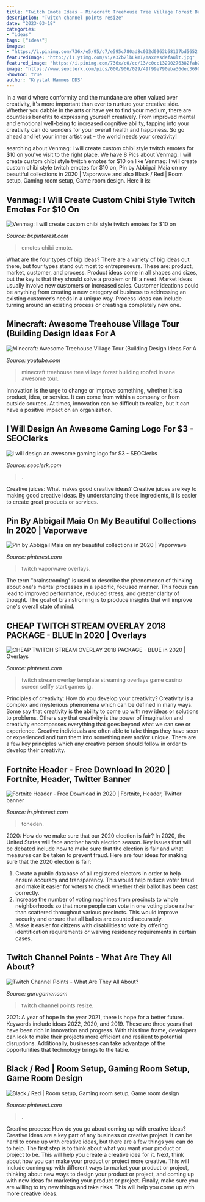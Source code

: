 ```yaml
---
title: "Twitch Emote Ideas ~ Minecraft Treehouse Tree Village Forest Building Roofed Insane Awesome Tour"
description: "Twitch channel points resize"
date: "2023-03-18"
categories:
- "ideas"
tags: ["ideas"]
images:
- "https://i.pinimg.com/736x/e5/95/c7/e595c780ad8c032d0963b58137bd5652.jpg"
featuredImage: "http://i1.ytimg.com/vi/e3Zb2lbLkmI/maxresdefault.jpg"
featured_image: "https://i.pinimg.com/736x/c0/cc/13/c0cc13290276382fab2231a338269d6c.jpg"
image: "https://www.seoclerk.com/pics/000/906/029/49f99e790eba36dec369066e78ab0143.png"
ShowToc: true
author: "Krystal Hammes DDS"
---
```



In a world where conformity and the mundane are often valued over creativity, it's more important than ever to nurture your creative side. Whether you dabble in the arts or have yet to find your medium, there are countless benefits to expressing yourself creatively. From improved mental and emotional well-being to increased cognitive ability, tapping into your creativity can do wonders for your overall health and happiness. So go ahead and let your inner artist out – the world needs your creativity!

	

		
searching about Venmag: I will create custom chibi style twitch emotes for $10 on you've visit to the right place. We have 8 Pics about Venmag: I will create custom chibi style twitch emotes for $10 on like Venmag: I will create custom chibi style twitch emotes for $10 on, Pin by Abbigail Maia on my beautiful collections in 2020 | Vaporwave and also Black / Red | Room setup, Gaming room setup, Game room design. Here it is:
		
    
## Venmag: I Will Create Custom Chibi Style Twitch Emotes For $10 On

<img loading=lazy src="https://i.pinimg.com/736x/e5/95/c7/e595c780ad8c032d0963b58137bd5652.jpg" onerror="this.onerror=null;this.src='https://tse4.mm.bing.net/th?id=OIP.yM590ve0b5vRxRJtLVfJQAHaHa&amp;pid=15.1';" alt="Venmag: I will create custom chibi style twitch emotes for $10 on">

_Source: br.pinterest.com_

>emotes chibi emote. 

	

What are the four types of big ideas?
There are a variety of big ideas out there, but four types stand out most to entrepreneurs. These are: product, market, customer, and process. Product ideas come in all shapes and sizes, but the key is that they should solve a problem or fill a need. Market ideas usually involve new customers or increased sales. Customer ideations could be anything from creating a new category of business to addressing an existing customer’s needs in a unique way. Process Ideas can include turning around an existing process or creating a completely new one.

    
## Minecraft: Awesome Treehouse Village Tour (Building Design Ideas For A

<img loading=lazy src="http://i1.ytimg.com/vi/e3Zb2lbLkmI/maxresdefault.jpg" onerror="this.onerror=null;this.src='https://tse1.mm.bing.net/th?id=OIP.SltNmQ7Er9vJLT6GfVJdPwHaEK&amp;pid=15.1';" alt="Minecraft: Awesome Treehouse Village Tour (Building Design Ideas For A">

_Source: youtube.com_

>minecraft treehouse tree village forest building roofed insane awesome tour. 

	

Innovation is the urge to change or improve something, whether it is a product, idea, or service. It can come from within a company or from outside sources. At times, innovation can be difficult to realize, but it can have a positive impact on an organization.

    
## I Will Design An Awesome Gaming Logo For $3 - SEOClerks

<img loading=lazy src="https://www.seoclerk.com/pics/000/906/029/49f99e790eba36dec369066e78ab0143.png" onerror="this.onerror=null;this.src='https://tse1.mm.bing.net/th?id=OIP.SfmeeQ66Nt7DaQZueKsBQwHaHa&amp;pid=15.1';" alt="I will design an awesome gaming logo for $3 - SEOClerks">

_Source: seoclerk.com_

>. 

	

Creative juices: What makes good creative ideas?
Creative juices are key to making good creative ideas. By understanding these ingredients, it is easier to create great products or services.

    
## Pin By Abbigail Maia On My Beautiful Collections In 2020 | Vaporwave

<img loading=lazy src="https://i.pinimg.com/736x/c0/cc/13/c0cc13290276382fab2231a338269d6c.jpg" onerror="this.onerror=null;this.src='https://tse2.mm.bing.net/th?id=OIP.TVW8HlHup5gB6fdLh0Uv9QHaFy&amp;pid=15.1';" alt="Pin by Abbigail Maia on my beautiful collections in 2020 | Vaporwave">

_Source: pinterest.com_

>twitch vaporwave overlays. 

	

The term "brainstroming" is used to describe the phenomenon of thinking about one's mental processes in a specific, focused manner. This focus can lead to improved performance, reduced stress, and greater clarity of thought. The goal of brainstroming is to produce insights that will improve one's overall state of mind.

    
## CHEAP TWITCH STREAM OVERLAY 2018 PACKAGE - BLUE In 2020 | Overlays

<img loading=lazy src="https://i.pinimg.com/736x/02/62/2b/02622baedd317eaae2cd425415a27227.jpg" onerror="this.onerror=null;this.src='https://tse4.mm.bing.net/th?id=OIP.dLyDS-GEfra9GRQqGaSxBAHaEL&amp;pid=15.1';" alt="CHEAP TWITCH STREAM OVERLAY 2018 PACKAGE - BLUE in 2020 | Overlays">

_Source: pinterest.com_

>twitch stream overlay template streaming overlays game casino screen sellfy start games ig. 

	

Principles of creativity: How do you develop your creativity?
Creativity is a complex and mysterious phenomena which can be defined in many ways. Some say that creativity is the ability to come up with new ideas or solutions to problems. Others say that creativity is the power of imagination and creativity encompasses everything that goes beyond what we can see or experience. Creative individuals are often able to take things they have seen or experienced and turn them into something new and/or unique. There are a few key principles which any creative person should follow in order to develop their creativity.

    
## Fortnite Header - Free Download In 2020 | Fortnite, Header, Twitter Banner

<img loading=lazy src="https://i.pinimg.com/736x/62/f7/11/62f71176f547655345e86efc16ce1e1b.jpg" onerror="this.onerror=null;this.src='https://tse2.mm.bing.net/th?id=OIP.-Lowwr32H9dodLxUm42qPwHaEK&amp;pid=15.1';" alt="Fortnite Header - Free Download in 2020 | Fortnite, Header, Twitter banner">

_Source: in.pinterest.com_

>toneden. 

	

2020: How do we make sure that our 2020 election is fair?
In 2020, the United States will face another harsh election season. Key issues that will be debated include how to make sure that the election is fair and what measures can be taken to prevent fraud. Here are four ideas for making sure that the 2020 election is fair: 
1. Create a public database of all registered electors in order to help ensure accuracy and transparency. This would help reduce voter fraud and make it easier for voters to check whether their ballot has been cast correctly. 
2. Increase the number of voting machines from precincts to whole neighborhoods so that more people can vote in one voting place rather than scattered throughout various precincts. This would improve security and ensure that all ballots are counted accurately. 
3. Make it easier for citizens with disabilities to vote by offering identification requirements or waiving residency requirements in certain cases.

    
## Twitch Channel Points - What Are They All About?

<img loading=lazy src="https://img.gurugamer.com/resize/1200x-/2020/12/08/twitch-channel-points-b36f.jpg" onerror="this.onerror=null;this.src='https://tse3.mm.bing.net/th?id=OIP.35zRjZIx4PPvTzkV5YXQ9AHaEK&amp;pid=15.1';" alt="Twitch Channel Points - What Are They All About?">

_Source: gurugamer.com_

>twitch channel points resize. 

	

2021: A year of hope
In the year 2021, there is hope for a better future. Keywords include ideas 2022, 2020, and 2019. These are three years that have been rich in innovation and progress. With this time frame, developers can look to make their projects more efficient and resilient to potential disruptions. Additionally, businesses can take advantage of the opportunities that technology brings to the table.

    
## Black / Red | Room Setup, Gaming Room Setup, Game Room Design

<img loading=lazy src="https://i.pinimg.com/736x/44/11/49/4411495600a590615519be6acf38ab48.jpg" onerror="this.onerror=null;this.src='https://tse3.mm.bing.net/th?id=OIP.m1ukAuWiny3zMJN_rpYYUgHaHf&amp;pid=15.1';" alt="Black / Red | Room setup, Gaming room setup, Game room design">

_Source: pinterest.com_

>. 

	

Creative process: How do you go about coming up with creative ideas?
Creative ideas are a key part of any business or creative project. It can be hard to come up with creative ideas, but there are a few things you can do to help. The first step is to think about what you want your product or project to be. This will help you create a creative idea for it. Next, think about how you can make your product or project more creative. This will include coming up with different ways to market your product or project, thinking about new ways to design your product or project, and coming up with new ideas for marketing your product or project. Finally, make sure you are willing to try new things and take risks. This will help you come up with more creative ideas.


